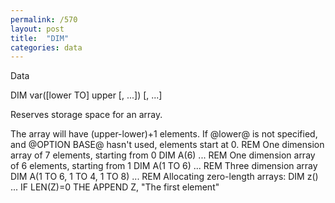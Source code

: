 ```yaml
---
permalink: /570
layout: post
title:  "DIM"
categories: data
---
```

Data

DIM var([lower TO] upper [, ...]) [, ...]

Reserves storage space for an array.


The array will have (upper-lower)+1 elements. If @lower@ is not specified, and @OPTION BASE@ hasn't used, elements start at 0.
REM One dimension array of 7 elements, starting from 0
DIM A(6)
...
REM One dimension array of 6 elements, starting from 1
DIM A(1 TO 6)
...
REM Three dimension array
DIM A(1 TO 6, 1 TO 4, 1 TO 8)
...
REM Allocating zero-length arrays:
DIM z()
...
IF LEN(Z)=0 THE APPEND Z, "The first element"

